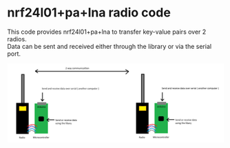<h1> nrf24l01+pa+lna radio code </h1>

This code provides nrf24l01+pa+lna to transfer key-value pairs over 2 radios.
<br>
Data can be sent and received either through the library or via the serial port.

![My Image](radio_diagram.png)

